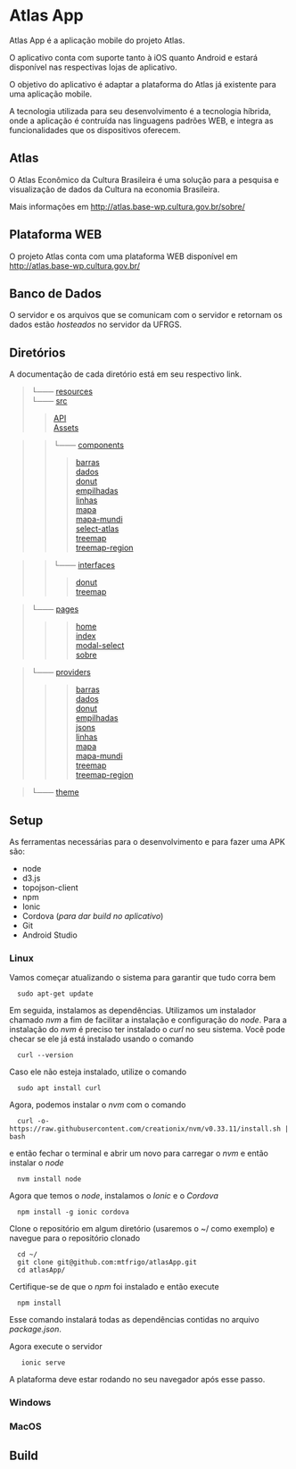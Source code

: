 # Atlas App

Atlas App é a aplicação mobile do projeto Atlas.

O aplicativo conta com suporte tanto à iOS quanto Android e estará disponível nas respectivas lojas de aplicativo.

O objetivo do aplicativo é adaptar a plataforma do Atlas já existente para uma aplicação mobile.

A tecnologia utilizada para seu desenvolvimento é a tecnologia híbrida, onde a aplicação é contruída nas linguagens padrões WEB, e integra as funcionalidades que os dispositivos oferecem.

## Atlas 

O Atlas Econômico da Cultura Brasileira é uma solução para a pesquisa e visualização de dados da Cultura na economia Brasileira.

Mais informações em http://atlas.base-wp.cultura.gov.br/sobre/

## Plataforma WEB

O projeto Atlas conta com uma plataforma WEB disponível em http://atlas.base-wp.cultura.gov.br/

## Banco de Dados

O servidor e os arquivos que se comunicam com o servidor e retornam os dados estão *hosteados* no servidor da UFRGS.

## Diretórios

A documentação de cada diretório está em seu respectivo link. 


   
>└─── [resources](https://github.com/mtfrigo/atlasApp/tree/master/resources)   
>└─── [src](https://github.com/mtfrigo/atlasApp/tree/master/src)  
>>    [API](https://github.com/mtfrigo/atlasApp/tree/master/src/api)  
>>[Assets](https://github.com/mtfrigo/atlasApp/tree/master/src/assets)  
  
>>└─── [components](https://github.com/mtfrigo/atlasApp/tree/master/src/components)  
>>> [barras](https://github.com/mtfrigo/atlasApp/tree/master/src/components/barras)  
>>> [dados](https://github.com/mtfrigo/atlasApp/tree/master/src/components/dados)  
>>> [donut](https://github.com/mtfrigo/atlasApp/tree/master/src/components/donut)  
>>> [empilhadas](https://github.com/mtfrigo/atlasApp/tree/master/src/components/empilhadas)  
>>> [linhas](https://github.com/mtfrigo/atlasApp/tree/master/src/components/linhas)  
>>> [mapa](https://github.com/mtfrigo/atlasApp/tree/master/src/components/mapa)  
>>> [mapa-mundi](https://github.com/mtfrigo/atlasApp/tree/master/src/components/mapa-mundi)  
>>> [select-atlas](https://github.com/mtfrigo/atlasApp/tree/master/src/components/select-atlas)  
>>> [treemap](https://github.com/mtfrigo/atlasApp/tree/master/src/components/treemap)  
>>> [treemap-region](https://github.com/mtfrigo/atlasApp/tree/master/src/components/treemap-region)  


>>└─── [interfaces](https://github.com/mtfrigo/atlasApp/tree/master/src/interfaces)  
>>>[donut](https://github.com/mtfrigo/atlasApp/tree/master/src/interfaces/donut)  
>>>[treemap](https://github.com/mtfrigo/atlasApp/tree/master/src/interfaces/treemap)  


>└─── [pages](https://github.com/mtfrigo/atlasApp/tree/master/src/pages)  
>>>[home](https://github.com/mtfrigo/atlasApp/tree/master/src/pages/home)  
>>>[index](https://github.com/mtfrigo/atlasApp/tree/master/src/pages/index)  
>>>[modal-select](https://github.com/mtfrigo/atlasApp/tree/master/src/pages/modal-select)  
>>>[sobre](https://github.com/mtfrigo/atlasApp/tree/master/src/pages/sobre)  


>└─── [providers](https://github.com/mtfrigo/atlasApp/tree/master/src/providers)  
>>>[barras](https://github.com/mtfrigo/atlasApp/tree/master/src/providers/barras)  
>>>[dados](https://github.com/mtfrigo/atlasApp/tree/master/src/providers/dados)  
>>>[donut](https://github.com/mtfrigo/atlasApp/tree/master/src/providers/donut)  
>>>[empilhadas](https://github.com/mtfrigo/atlasApp/tree/master/src/providers/empilhadas)  
>>>[jsons](https://github.com/mtfrigo/atlasApp/tree/master/src/providers/jsons)  
>>>[linhas](https://github.com/mtfrigo/atlasApp/tree/master/src/providers/linhas)  
>>>[mapa](https://github.com/mtfrigo/atlasApp/tree/master/src/providers/mapa)  
>>>[mapa-mundi](https://github.com/mtfrigo/atlasApp/tree/master/src/providers/mapa-mundi)  
>>>[treemap](https://github.com/mtfrigo/atlasApp/tree/master/src/providers/treemap)  
>>>[treemap-region](https://github.com/mtfrigo/atlasApp/tree/master/src/providers/treemap-region)  


>└─── [theme](https://github.com/mtfrigo/atlasApp/tree/master/src/theme)  


## Setup

As ferramentas necessárias para o desenvolvimento e para fazer uma APK são:

* node
* d3.js
* topojson-client
* npm
* Ionic
* Cordova (*para dar build no aplicativo*)
* Git
* Android Studio

### Linux

Vamos começar atualizando o sistema para garantir que tudo corra bem
```
  sudo apt-get update
```
Em seguida, instalamos as dependências. Utilizamos um instalador chamado *nvm* a fim de facilitar a instalação e configuração do *node*.
Para a instalação do *nvm* é preciso ter instalado o *curl* no seu sistema. Você pode checar se ele já está instalado usando o comando
```
  curl --version
```
Caso ele não esteja instalado, utilize o comando 
```
  sudo apt install curl
```
Agora, podemos instalar o *nvm* com o comando
```
  curl -o- https://raw.githubusercontent.com/creationix/nvm/v0.33.11/install.sh | bash
```
e então fechar o terminal e abrir um novo para carregar o *nvm* e então instalar o *node*
```
  nvm install node
```
Agora que temos o *node*, instalamos o *Ionic* e o *Cordova*
```
  npm install -g ionic cordova
```
Clone o repositório em algum diretório (usaremos o ~/ como exemplo) e navegue para o repositório clonado
```
  cd ~/
  git clone git@github.com:mtfrigo/atlasApp.git
  cd atlasApp/
```
Certifique-se de que o *npm* foi instalado e então execute
```
  npm install
```
Esse comando instalará todas as dependências contidas no arquivo *package.json*.

Agora execute o servidor
```
   ionic serve 
```
A plataforma deve estar rodando no seu navegador após esse passo.

### Windows


### MacOS


## Build


